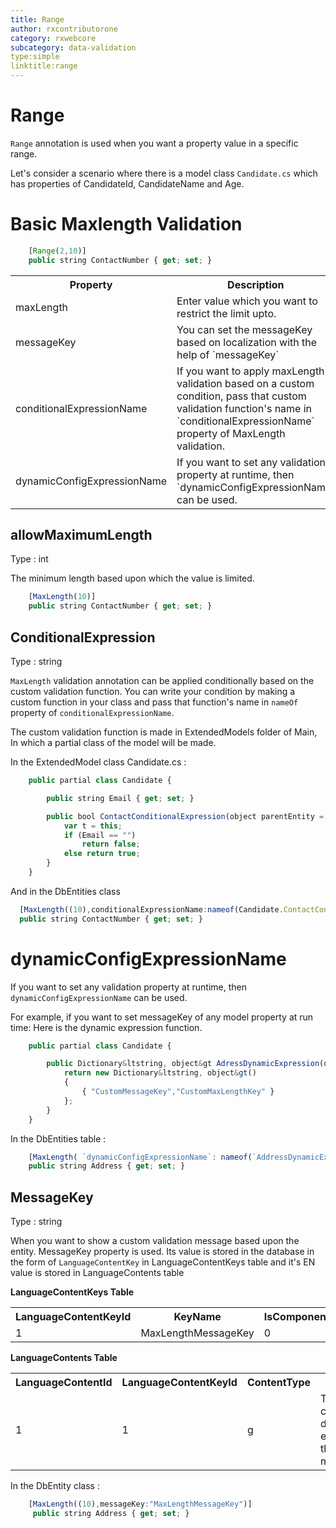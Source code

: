 ```yaml
---
title: Range
author: rxcontributorone
category: rxwebcore
subcategory: data-validation
type:simple
linktitle:range
---
```

# Range

`Range` annotation is used when you want a property value in a specific range. 

Let's consider a scenario where there is a model class `Candidate.cs` which has properties of  CandidateId, CandidateName and Age.

# Basic Maxlength Validation

````js
    [Range(2,10)]
    public string ContactNumber { get; set; }
````
<table class="table table bordered">
<tr><th>Property</th><th>Description</th><th>Syntax</th></tr>
<tr>
<td>maxLength</td>
<td>Enter value which you want to restrict the limit upto.</td>
<td>[(10)]</td>
</tr>
<tr>
<td>messageKey</td>
<td>You can set the messageKey based on localization with the help of `messageKey`</td>
<td>[MaxLength(`messageKey`: "maxLengthMessageKey" )]</td>
</tr>
<tr>
<td>conditionalExpressionName</td>
<td>If you want to apply maxLength validation based on a custom condition, pass that custom validation function's name in `conditionalExpressionName` property of MaxLength validation.</td>
<td>[MaxLength(`conditionalExpressinName`:nameof(`User.ContactConditionalExpression`))]</td>
</tr>
<tr>
<td>dynamicConfigExpressionName</td>
<td>If you want to set any validation property at runtime, then `dynamicConfigExpressionName` can be used.</td>
<td>[MaxLength(`dynamicConfigExpressionName`:nameof(`AdressDynamicExpression`))]</td>
</tr>
</table>

## allowMaximumLength
Type : int

The minimum length based upon which the value is limited.

````js
    [MaxLength(10)]
    public string ContactNumber { get; set; }
````

## ConditionalExpression 
Type : string

`MaxLength` validation annotation can be applied conditionally based on the custom validation function. You can write your condition by making a custom function in your class and pass that function's name in `nameOf` property of `conditionalExpressionName`. 

The custom validation function is made in ExtendedModels folder of Main, In which a partial class of the model will be made.

In the ExtendedModel class
Candidate.cs :

````js
    public partial class Candidate {

        public string Email { get; set; }

        public bool ContactConditionalExpression(object parentEntity = null) {
            var t = this;
            if (Email == "")
                return false;
            else return true;
        }
    }
````

And in the DbEntities class

````js
  [MaxLength((10),conditionalExpressionName:nameof(Candidate.ContactConditionalExpression))]
  public string ContactNumber { get; set; }
````

# dynamicConfigExpressionName

If you want to set any validation property at runtime, then `dynamicConfigExpressionName` can be used. 

For example, if you want to set messageKey of any model property at run time:
Here is the dynamic expression function.

````js
    public partial class Candidate {

        public Dictionary&ltstring, object&gt AdressDynamicExpression(object parentEntity = null) {
            return new Dictionary&ltstring, object&gt()
            {
                { "CustomMessageKey","CustomMaxLengthKey" }
            };
        }
    }

````

In the DbEntities table :

````js
    [MaxLength( `dynamicConfigExpressionName`: nameof(`AddressDynamicExpression`))]
    public string Address { get; set; }
````

## MessageKey
Type : string

When you want to show a custom validation message based upon the entity. MessageKey property is used. Its value is stored in the database in the form of `LanguageContentKey` in LanguageContentKeys table and it's EN value is stored in LanguageContents table

**LanguageContentKeys Table**

<table class="table table-bordered">
<tr><th>LanguageContentKeyId</th><th>KeyName</th><th>IsComponent</th></tr>
<tr><td>1</td><td>MaxLengthMessageKey</td><td>0</td>
</table>

**LanguageContents Table**

<table class="table table-bordered">
<tr><th>LanguageContentId</th><th>LanguageContentKeyId</th><th>ContentType</th><th>En</th><th>Fr</th></tr>
<tr><td>1</td><td>1</td><td>g</td><td>This candidate data exceeds the maxLength</td><td>NULL</td></tr>
</table>

In the DbEntity class : 

````js
    [MaxLength((10),messageKey:"MaxLengthMessageKey")]
     public string Address { get; set; }
````


